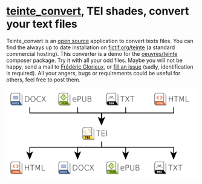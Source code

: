 # [teinte_convert](https://github.com/oeuvres/teinte_convert), TEI shades, convert your text files

Teinte_convert is an <a target="_blank" href="https://github.com/oeuvres/teinte_convert">open source</a> application to convert texts files.
You can find the always up to date installation on <a target="_blank" href="https://fictif.oirg/teinte">fictif.org/teinte</a> (a standard commercial hosting).
This converter is a demo for the <a target="_blank" href="https://packagist.org/packages/oeuvres/teinte">oeuvres/teinte</a> composer package.
Try it with all your odd files. Maybe you will not be happy, send a mail to  <a onmouseover="this.href='mailto'+'\x3A'+'frederic.glorieux'+'\x40'+'fictif.org'" href="#">Frédéric Glorieux</a>, 
or <a target="_blank" href="https://github.com/oeuvres/teinte_php/issues">fill an issue</a> (sadly, identification is required). All your angers, bugs or requirements could be useful for others, feel free to post them.

![teinte convert](theme/teinte_convert.png)

